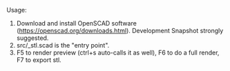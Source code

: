 Usage:
1. Download and install OpenSCAD software (https://openscad.org/downloads.html). Development Snapshot strongly suggested.
2. src/_stl.scad is the "entry point".
3. F5 to render preview (ctrl+s auto-calls it as well), F6 to do a full render, F7 to export stl.
